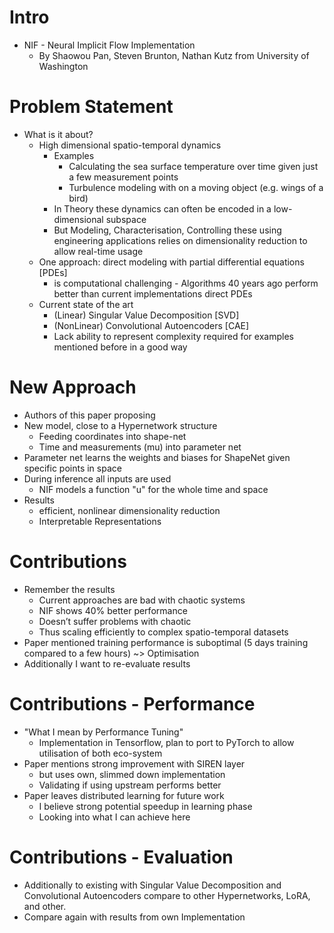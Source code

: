 # Intro
- NIF - Neural Implicit Flow Implementation
  - By Shaowou Pan, Steven Brunton, Nathan Kutz from University of Washington

# Problem Statement
- What is it about?
  - High dimensional spatio-temporal dynamics
    - Examples
      - Calculating the sea surface temperature over time given just a few measurement points
      - Turbulence modeling with on a moving object (e.g. wings of a bird)
    - In Theory these dynamics can often be encoded in a low-dimensional subspace
    - But Modeling, Characterisation, Controlling these using engineering applications relies on dimensionality reduction to allow real-time usage
  - One approach: direct modeling with partial differential equations [PDEs]
    - is computational challenging - Algorithms 40 years ago perform better than current implementations direct PDEs
  - Current state of the art
    - (Linear) Singular Value Decomposition [SVD]
    - (NonLinear) Convolutional Autoencoders [CAE]
    - Lack ability to represent complexity required for examples mentioned before in a good way

# New Approach
- Authors of this paper proposing
- New model, close to a Hypernetwork structure
  - Feeding coordinates into shape-net
  - Time and measurements (mu) into parameter net
- Parameter net learns the weights and biases for ShapeNet given specific points in space
- During inference all inputs are used
  - NIF models a function "u" for the whole time and space
- Results
  - efficient, nonlinear dimensionality reduction
  - Interpretable Representations

# Contributions
- Remember the results
  - Current approaches are bad with chaotic systems
  - NIF shows 40% better performance
  - Doesn’t suffer problems with chaotic
  - Thus scaling efficiently to complex spatio-temporal datasets
- Paper mentioned training performance is suboptimal (5 days training compared to a few hours) ~> Optimisation
- Additionally I want to re-evaluate results

# Contributions - Performance
- "What I mean by Performance Tuning"
  - Implementation in Tensorflow, plan to port to PyTorch to allow utilisation of both eco-system
- Paper mentions strong improvement with SIREN layer
  - but uses own, slimmed down implementation
  - Validating if using upstream performs better
- Paper leaves distributed learning for future work
  - I believe strong potential speedup in learning phase
  - Looking into what I can achieve here

# Contributions - Evaluation
- Additionally to existing with Singular Value Decomposition and Convolutional Autoencoders compare to other Hypernetworks, LoRA, and other.
- Compare again with results from own Implementation
